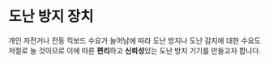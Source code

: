 # **도난 방지 장치**


개인 자전거나 전동 킥보드 수요가 늘어남에 따라 도난 방지나 도난 감지에 대한 수요도 저절로 늘 것이므로 이에 따른 **편리**하고 **신뢰성**있는 도난 방지 기기를 만들고자 합니다. 

